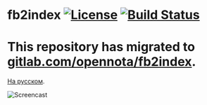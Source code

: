 fb2index [![License](http://img.shields.io/:license-gpl3-blue.svg)](http://www.gnu.org/licenses/gpl-3.0.html) [![Build Status](https://travis-ci.org/opennota/fb2index.png?branch=master)](https://travis-ci.org/opennota/fb2index)
========

# This repository has migrated to [gitlab.com/opennota/fb2index](https://gitlab.com/opennota/fb2index).

[На русском](README.ru.md).

![Screencast](/screencast.gif)
